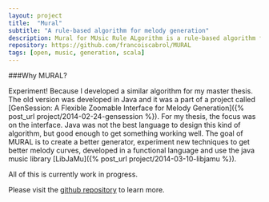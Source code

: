 ```yaml
---
layout: project
title:  "Mural"
subtitle: "A rule-based algorithm for melody generation"
description: Mural for MUsic Rule ALgorithm is a rule-based algorithm for melody generation.
repository: https://github.com/francoiscabrol/MURAL
tags: [open, music, generation, scala]
--- 
```


###Why MURAL?

Experiment!
Because I developed a similar algorithm for my master thesis. The old version was developed in Java and it was a part of a project called [GenSession: A Flexible Zoomable Interface for Melody Generation]({% post_url project/2014-02-24-gensession %}). For my thesis, the focus was on the interface. Java was not the best language to design this kind of algorithm, but good enough to get something working well. The goal of MURAL is to create a better generator, experiment new techniques to get better melody curves, developed in a functional language and use the java music library [LibJaMu]({% post_url project/2014-03-10-libjamu %}).

All of this is currently work in progress.

Please visit the [github repository](https://github.com/francoiscabrol/MURAL) to learn more.

